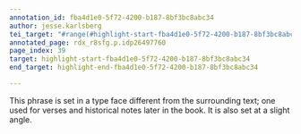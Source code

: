```yaml
---
annotation_id: fba4d1e0-5f72-4200-b187-8bf3bc8abc34
author: jesse.karlsberg
tei_target: "#range(#highlight-start-fba4d1e0-5f72-4200-b187-8bf3bc8abc34, #highlight-end-fba4d1e0-5f72-4200-b187-8bf3bc8abc34)"
annotated_page: rdx_r8sfg.p.idp26497760
page_index: 39
target: highlight-start-fba4d1e0-5f72-4200-b187-8bf3bc8abc34
end_target: highlight-end-fba4d1e0-5f72-4200-b187-8bf3bc8abc34

---
```

This phrase is set in a type face different from the surrounding text; one used for verses and historical notes later in the book. It is also set at a slight angle.
